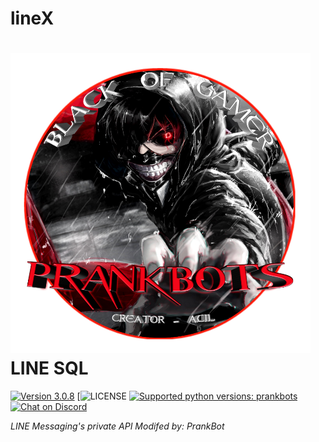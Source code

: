 # lineX
# ![logo](/Xprank/prankbot/20180901_231052.png) LINE SQL

 [![Version 3.0.8](https://img.shields.io/badge/beta-3.0.8-brightgreen.svg "Version 3.0.8")](https://pypi.python.org/pypi/linepy) [![LICENSE](https://img.shields.io/badge/license-BSD%203%20Clause-blue.svg "LICENSE") [![Supported python versions: prankbots](https://img.shields.io/badge/python-3.x-green.svg "Supported python versions: 3.x")](https://www.python.org/downloads/) [![Chat on Discord](https://discordapp.com/api/guilds/370888828489170956/widget.png "Chat on Discord")](https://discord.gg/JAA2uk6)

*LINE Messaging's private API*
*Modifed by: PrankBot*
